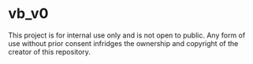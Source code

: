 # vb_v0
This project is for internal use only and is not open to public. 
Any form of use without prior consent infridges the ownership and copyright of the creator of this repository.
